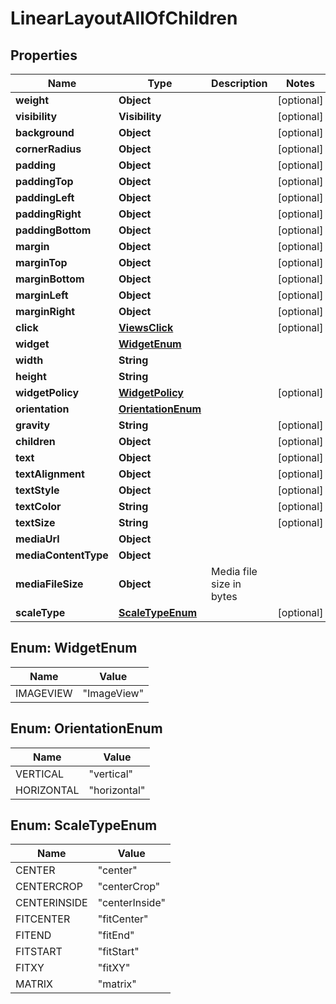 

# LinearLayoutAllOfChildren


## Properties

| Name | Type | Description | Notes |
|------------ | ------------- | ------------- | -------------|
|**weight** | **Object** |  |  [optional] |
|**visibility** | **Visibility** |  |  [optional] |
|**background** | **Object** |  |  [optional] |
|**cornerRadius** | **Object** |  |  [optional] |
|**padding** | **Object** |  |  [optional] |
|**paddingTop** | **Object** |  |  [optional] |
|**paddingLeft** | **Object** |  |  [optional] |
|**paddingRight** | **Object** |  |  [optional] |
|**paddingBottom** | **Object** |  |  [optional] |
|**margin** | **Object** |  |  [optional] |
|**marginTop** | **Object** |  |  [optional] |
|**marginBottom** | **Object** |  |  [optional] |
|**marginLeft** | **Object** |  |  [optional] |
|**marginRight** | **Object** |  |  [optional] |
|**click** | [**ViewsClick**](ViewsClick.md) |  |  [optional] |
|**widget** | [**WidgetEnum**](#WidgetEnum) |  |  |
|**width** | **String** |  |  |
|**height** | **String** |  |  |
|**widgetPolicy** | [**WidgetPolicy**](WidgetPolicy.md) |  |  [optional] |
|**orientation** | [**OrientationEnum**](#OrientationEnum) |  |  |
|**gravity** | **String** |  |  [optional] |
|**children** | **Object** |  |  [optional] |
|**text** | **Object** |  |  [optional] |
|**textAlignment** | **Object** |  |  [optional] |
|**textStyle** | **Object** |  |  [optional] |
|**textColor** | **String** |  |  [optional] |
|**textSize** | **String** |  |  [optional] |
|**mediaUrl** | **Object** |  |  |
|**mediaContentType** | **Object** |  |  |
|**mediaFileSize** | **Object** | Media file size in bytes |  |
|**scaleType** | [**ScaleTypeEnum**](#ScaleTypeEnum) |  |  [optional] |



## Enum: WidgetEnum

| Name | Value |
|---- | -----|
| IMAGEVIEW | &quot;ImageView&quot; |



## Enum: OrientationEnum

| Name | Value |
|---- | -----|
| VERTICAL | &quot;vertical&quot; |
| HORIZONTAL | &quot;horizontal&quot; |



## Enum: ScaleTypeEnum

| Name | Value |
|---- | -----|
| CENTER | &quot;center&quot; |
| CENTERCROP | &quot;centerCrop&quot; |
| CENTERINSIDE | &quot;centerInside&quot; |
| FITCENTER | &quot;fitCenter&quot; |
| FITEND | &quot;fitEnd&quot; |
| FITSTART | &quot;fitStart&quot; |
| FITXY | &quot;fitXY&quot; |
| MATRIX | &quot;matrix&quot; |



